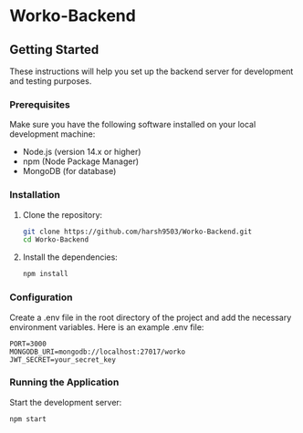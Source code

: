 # Worko-Backend

## Getting Started

These instructions will help you set up the backend server for development and testing purposes.

### Prerequisites

Make sure you have the following software installed on your local development machine:

- Node.js (version 14.x or higher)
- npm (Node Package Manager)
- MongoDB (for database)

### Installation

1. Clone the repository:

   ```bash
   git clone https://github.com/harsh9503/Worko-Backend.git
   cd Worko-Backend

2. Install the dependencies:

   ```bash
   npm install

### Configuration

Create a .env file in the root directory of the project and add the necessary environment variables. Here is an example .env file:

    PORT=3000
    MONGODB_URI=mongodb://localhost:27017/worko
    JWT_SECRET=your_secret_key

### Running the Application

Start the development server:

    npm start



